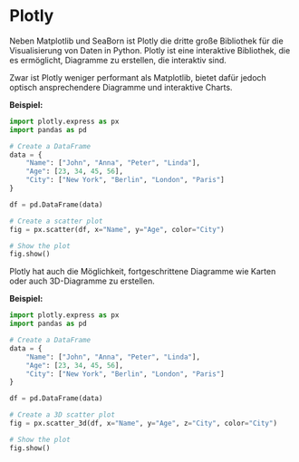 # Plotly 

Neben Matplotlib und SeaBorn ist Plotly die dritte große Bibliothek für die Visualisierung von Daten in Python. Plotly ist eine interaktive Bibliothek, die es ermöglicht, Diagramme zu erstellen, die interaktiv sind. 

Zwar ist Plotly weniger performant als Matplotlib, bietet dafür jedoch optisch ansprechendere Diagramme und interaktive Charts.


**Beispiel:**

```python
import plotly.express as px
import pandas as pd

# Create a DataFrame
data = {
    "Name": ["John", "Anna", "Peter", "Linda"],
    "Age": [23, 34, 45, 56],
    "City": ["New York", "Berlin", "London", "Paris"]
}

df = pd.DataFrame(data)

# Create a scatter plot
fig = px.scatter(df, x="Name", y="Age", color="City")

# Show the plot
fig.show()
```

Plotly hat auch die Möglichkeit, fortgeschrittene Diagramme wie Karten oder auch 3D-Diagramme zu erstellen.

**Beispiel:**

```python
import plotly.express as px
import pandas as pd

# Create a DataFrame
data = {
    "Name": ["John", "Anna", "Peter", "Linda"],
    "Age": [23, 34, 45, 56],
    "City": ["New York", "Berlin", "London", "Paris"]
}

df = pd.DataFrame(data)

# Create a 3D scatter plot
fig = px.scatter_3d(df, x="Name", y="Age", z="City", color="City")

# Show the plot
fig.show()
```




